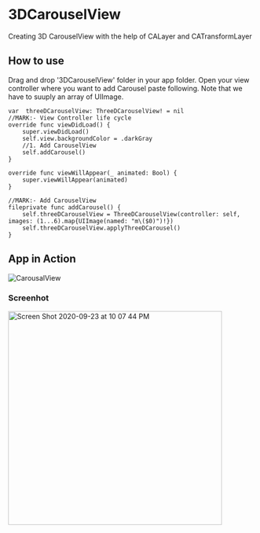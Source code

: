 # 3DCarouselView
Creating 3D CarouselView with the help of CALayer and CATransformLayer

## How to use
Drag and drop '3DCarouselView' folder in your app folder.
Open your view controller where you want to add Carousel paste following. Note that we have to suuply an array of UIImage.

    var  threeDCarouselView: ThreeDCarouselView! = nil
    //MARK:- View Controller life cycle
    override func viewDidLoad() {
        super.viewDidLoad()
        self.view.backgroundColor = .darkGray
        //1. Add CarouselView
        self.addCarousel()
    }
    
    override func viewWillAppear(_ animated: Bool) {
        super.viewWillAppear(animated)
    }

    //MARK:- Add CarouselView
    fileprivate func addCarousel() {
        self.threeDCarouselView = ThreeDCarouselView(controller: self, images: (1...6).map{UIImage(named: "m\($0)")!})
        self.threeDCarouselView.applyThreeDCarousel()
    }
    


## App in Action
![CarousalView](https://user-images.githubusercontent.com/2304583/94064175-952a3500-fde9-11ea-8ca3-cfc424027d06.gif)


### Screenhot
<img width="435" alt="Screen Shot 2020-09-23 at 10 07 44 PM" src="https://user-images.githubusercontent.com/2304583/94064224-a4a97e00-fde9-11ea-9306-b87b747db6a7.png">
